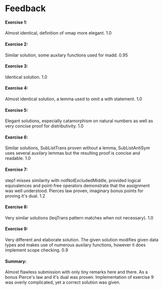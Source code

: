 # Feedback

#### Exercise 1:

Almost identical, definition of vmap more elegant.  1.0


#### Exercise 2:

Similar solution, some auxilary functions used for madd. 0.95


#### Exercise 3: 

Identical solution. 1.0


#### Exercise 4:

Almost identical solution, a lemma used to omit a with statement. 1.0


#### Exercise 5:

Elegant solutions, especially catamorphism on natural numbers as well as very concise proof for distributivity. 1.0


#### Exercise 6:

Similar solutions, SubListTrans proven without a lemma, SubListAntiSym uses several auxilary lemmas but the resulting proof is concise and readable. 1.0


#### Exercise 7:

step1 misses similarity with notNotExcludedMiddle, provided logical equivalences and point-free operators demonstrate that the assignment was well understood. Pierces law proven, imaginary bonus points for proving it's dual. 1.2


#### Exercise 8:

Very similar solutions (leqTrans pattern matches when not necessary). 1.0


#### Exercise 9:

Very different and elaborate solution. The given solution modifies given data types and makes use of numerous auxilary functions, however it does implement scope checking. 0.9


#### Summary:

Almost flawless submission with only tiny remarks here and there. As a bonus Pierce's law and it's dual was proven. Implementation of exercise 9 was overly complicated, yet a correct solution was given. 